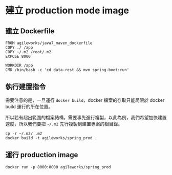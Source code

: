 建立 production mode image
==========================

建立 Dockerfile
---------------

```
FROM agileworks/java7_maven_dockerfile
COPY ./ /app
COPY ~/.m2 /root/.m2
EXPOSE 8000

WORKDIR /app
CMD /bin/bash -c 'cd data-rest && mvn spring-boot:run'
```

執行建置指令
------------

需要注意的是，一旦運行 `docker build`，docker 檔案的存取只能局限於 docker build 運行的所在位置。

所以若有超出範圍的檔案結構，需要事先進行複製，以此為例，我們希望加快建置速度，所以我們要把 `~/.m2` 先行複製到建置專案的根目錄。

```
cp -r ~/.m2/ .m2
docker build -t agileworks/spring_prod .
```

運行 production image
---------------------

```
docker run -p 8000:8000 agileworks/spring_prod
```
